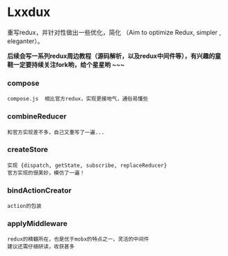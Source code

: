 # Lxxdux
重写redux，并针对性做出一些优化，简化  （Aim to optimize Redux,  simpler , eleganter）。

**后续会写一系列redux周边教程（源码解析，以及redux中间件等），有兴趣的童鞋一定要持续关注fork哟，给个星星哟  ~~~**

### compose
    compose.js  相比官方redux，实现更接地气，通俗易懂些
    
### combineReducer
    和官方实现差不多，自己又重写了一遍...
    
### createStore
    实现 {dispatch, getState, subscribe, replaceReducer}
    官方实现的很美妙，模仿了一遍！
### bindActionCreator
    action的包装
### applyMiddleware
    redux的精髓所在，也是优于mobx的特点之一，灵活的中间件
    建议还需仔细研读，收获甚多

